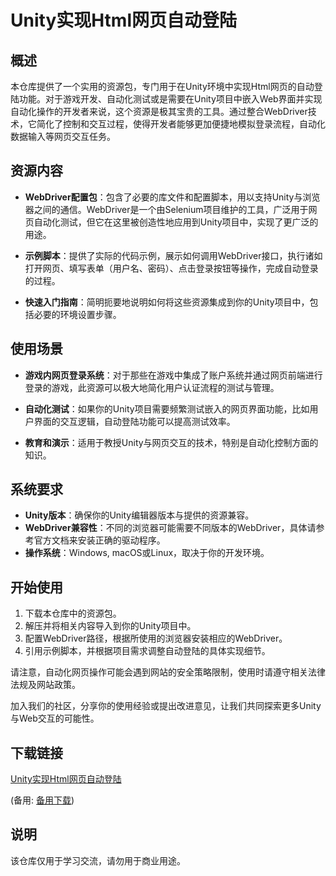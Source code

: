 # Unity实现Html网页自动登陆

## 概述

本仓库提供了一个实用的资源包，专门用于在Unity环境中实现Html网页的自动登陆功能。对于游戏开发、自动化测试或是需要在Unity项目中嵌入Web界面并实现自动化操作的开发者来说，这个资源是极其宝贵的工具。通过整合WebDriver技术，它简化了控制和交互过程，使得开发者能够更加便捷地模拟登录流程，自动化数据输入等网页交互任务。

## 资源内容

- **WebDriver配置包**：包含了必要的库文件和配置脚本，用以支持Unity与浏览器之间的通信。WebDriver是一个由Selenium项目维护的工具，广泛用于网页自动化测试，但它在这里被创造性地应用到Unity项目中，实现了更广泛的用途。
  
- **示例脚本**：提供了实际的代码示例，展示如何调用WebDriver接口，执行诸如打开网页、填写表单（用户名、密码）、点击登录按钮等操作，完成自动登录的过程。

- **快速入门指南**：简明扼要地说明如何将这些资源集成到你的Unity项目中，包括必要的环境设置步骤。

## 使用场景

- **游戏内网页登录系统**：对于那些在游戏中集成了账户系统并通过网页前端进行登录的游戏，此资源可以极大地简化用户认证流程的测试与管理。
  
- **自动化测试**：如果你的Unity项目需要频繁测试嵌入的网页界面功能，比如用户界面的交互逻辑，自动登陆功能可以提高测试效率。
  
- **教育和演示**：适用于教授Unity与网页交互的技术，特别是自动化控制方面的知识。

## 系统要求

- **Unity版本**：确保你的Unity编辑器版本与提供的资源兼容。
- **WebDriver兼容性**：不同的浏览器可能需要不同版本的WebDriver，具体请参考官方文档来安装正确的驱动程序。
- **操作系统**：Windows, macOS或Linux，取决于你的开发环境。

## 开始使用

1. 下载本仓库中的资源包。
2. 解压并将相关内容导入到你的Unity项目中。
3. 配置WebDriver路径，根据所使用的浏览器安装相应的WebDriver。
4. 引用示例脚本，并根据项目需求调整自动登陆的具体实现细节。

请注意，自动化网页操作可能会遇到网站的安全策略限制，使用时请遵守相关法律法规及网站政策。

加入我们的社区，分享你的使用经验或提出改进意见，让我们共同探索更多Unity与Web交互的可能性。

## 下载链接
[Unity实现Html网页自动登陆](https://pan.quark.cn/s/ec4a2468b32d) 

(备用: [备用下载](https://pan.baidu.com/s/1m4WOIFaVG__Y6ClDVk23Fg?pwd=1234))

## 说明

该仓库仅用于学习交流，请勿用于商业用途。
